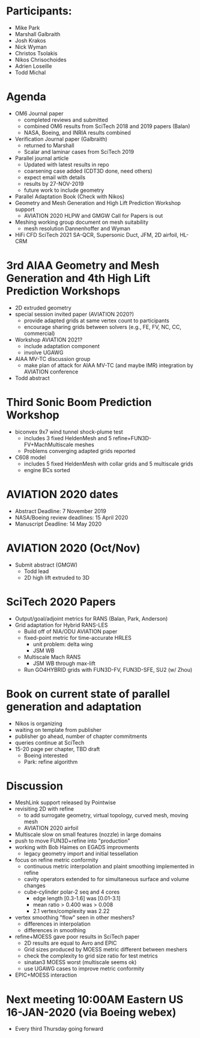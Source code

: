 
# Participants:
 - Mike Park
 - Marshall Galbraith
 - Josh Krakos
 - Nick Wyman
 - Christos Tsolakis
 - Nikos Chrisochoides
 - Adrien Loseille
 - Todd Michal

# Agenda
- OM6 Journal paper
  - completed reviews and submitted
  - combined OM6 results from SciTech 2018 and 2019 papers (Balan)
  - NASA, Boeing, and INRIA results combined
- Verification Journal paper (Galbraith)
  - returned to Marshall
  - Scalar and laminar cases from SciTech 2019
- Parallel journal article
  - Updated with latest results in repo
  - coarsening case added (CDT3D done, need others)
  - expect email with details
  - results by 27-NOV-2019
  - future work to include geometry
- Parallel Adaptation Book (Check with Nikos)
- Geometry and Mesh Generation and High Lift Prediction Workshop support
   - AVIATION 2020 HLPW and GMGW Call for Papers is out
- Meshing working group document on mesh suitability
  - mesh resolution Dannenhoffer and Wyman 
- HiFi CFD SciTech 2021 SA-QCR, Supersonic Duct, JFM, 2D airfoil, HL-CRM

# 3rd AIAA Geometry and Mesh Generation and 4th High Lift Prediction Workshops
  - 2D extruded geometry 
  - special session invited paper (AVIATION 2020?)  
     - provide adapted grids at same vertex count to participants
     - encourage sharing grids between solvers (e.g., FE, FV, NC, CC, commercial)
  - Workshop AVIATION 2021? 
     - include adaptation component
     - involve UGAWG
  - AIAA MV-TC discussion group
     - make plan of attack for AIAA MV-TC (and maybe IMR) integration by AVIATION conference
  - Todd abstract

# Third Sonic Boom Prediction Workshop
- biconvex 9x7 wind tunnel shock-plume test
   - includes 3 fixed HeldenMesh and 5 refine+FUN3D-FV+MachMultiscale meshes 
   - Problems converging adapted grids reported
- C608 model
   - includes 5 fixed HeldenMesh with collar grids and 5 multiscale grids
   - engine BCs sorted

# AVIATION 2020 dates
- Abstract Deadline: 7 November 2019
- NASA/Boeing review deadlines: 15 April 2020
- Manuscript Deadline: 14 May 2020

# AVIATION 2020 (Oct/Nov)
 - Submit abstract (GMGW)
   - Todd lead
   - 2D high lift extruded to 3D

# SciTech 2020 Papers
- Output/goal/adjoint metrics for RANS (Balan, Park, Anderson)
- Grid adaptation for Hybrid RANS-LES
  - Build off of NIA/ODU AVIATION paper
  - fixed-point metric for time-accurate HRLES
    - unit problem: delta wing
    - JSM WB
  - Multiscale Mach RANS
    - JSM WB through max-lift
  - Run GO4HYBRID grids with FUN3D-FV, FUN3D-SFE, SU2 (w/ Zhou)

# Book on current state of parallel generation and adaptation
- Nikos is organizing
- waiting on template from publisher
- publisher go ahead, number of chapter commitments
- queries continue at SciTech
- 15-20 page per chapter, TBD draft 
  - Boeing interested
  - Park: refine algorithm

# Discussion
- MeshLink support released by Pointwise 
- revisiting 2D with refine
  - to add surrogate geometry, virtual topology, curved mesh, moving mesh
  - AVIATION 2020 airfoil
- Multiscale slow on small features (nozzle) in large domains
- push to move FUN3D+refine into "production"
- working with Bob Haimes on EGADS improvments
  - legacy geometry import and initial tessellation
- focus on refine metric conformity
  - continuous metric interpolation and plaint smoothing implemented in refine
  - cavity operators extended to for simultaneous surface and volume changes
  - cube-cylinder polar-2 seq and 4 cores
    - edge length [0.3-1.6] was [0.01-3.1]
    - mean ratio > 0.400 was > 0.008
    - 2.1 vertex/complexity was 2.22
- vertex smoothing "flow" seen in other meshers?
  - differences in interpolation
  - differences in smoothing
- refine+MOESS gave poor results in SciTech paper
  - 2D results are equal to Avro and EPIC
  - Grid sizes produced by MOESS metric different between meshers
  - check the complexity to grid size ratio for test metrics
  - sinatan3 MOESS worst (multiscale seems ok)
  - use UGAWG cases to improve metric conformity
- EPIC+MOESS interaction

# Next meeting 10:00AM Eastern US 16-JAN-2020 (via Boeing webex)
- Every third Thursday going forward

